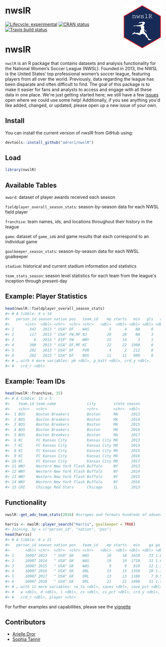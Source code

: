 
<!-- README.md is generated from README.Rmd. Please edit that file -->
nwslR <img src='data-raw/hex-nwslR.png' align="right" height="139" />
=====================================================================

<!-- badges: start -->
[![Lifecycle: experimental](https://img.shields.io/badge/lifecycle-experimental-orange.svg)](https://www.tidyverse.org/lifecycle/#experimental) [![CRAN status](https://www.r-pkg.org/badges/version/nwslR)](https://CRAN.R-project.org/package=nwslR) [![Travis build status](https://travis-ci.org/adror1/nwslR.svg?branch=master)](https://travis-ci.org/adror1/nwslR) <!-- badges: end -->

nwslR
=====

`nwslR` is an R package that contains datasets and analysis functionality for the National Women’s Soccer League (NWSL). Founded in 2013, the NWSL is the United States’ top professional women’s soccer league, featuring players from all over the world. Previously, data regarding the league has been disparate and often difficult to find. The goal of this package is to make it easier for fans and analysts to access and engage with all these data in one place. We're just getting started here; we still have a few [issues](https://github.com/adror1/nwslR/issues) open where we could use some help! Additionally, if you see anything you'd like added, changed, or updated, please open up a new issue of your own.

Install
-------

You can install the current version of nwslR from GitHub using:

``` r
devtools::install_github("adror1/nwslR")
```

Load
----

``` r
library(nwslR)
```

Available Tables
----------------

`award`: dataset of player awards received each season

`fieldplayer_overall_season_stats`: season-by-season data for each NWSL field player

`franchise`: team names, ids, and locations throughout their history in the league

`game`: dataset of `game_id`s and game results that each correspond to an individual game

`goalkeeper_season_stats`: season-by-season data for each NWSL goalkeeper

`stadium`: historical and current stadium information and statistics

`team_stats_season`: season level statistics for each team from the league's inception through present-day

Example: Player Statistics
--------------------------

``` r
head(nwslR::fieldplayer_overall_season_stats)
#> # A tibble: 6 x 14
#>   person_id season nation pos   team_id    mp starts   min   gls   ast
#>       <int>  <dbl> <chr>  <chr> <chr>   <dbl>  <dbl> <dbl> <dbl> <dbl>
#> 1       342   2013 " USA" DF    WAS         5      4    NA     0     0
#> 2       117   2013 " USA" FW,MF NJ         20     20    NA     3     3
#> 3         6   2013 " ESP" FW    WNY        15     14     3     1    NA
#> 4       300   2013 " USA" DF,MF KC         22     22  1900     0     5
#> 5       202   2013 " USA" DF    POR         4      2   212     0     0
#> 6       202   2013 " USA" DF    BOS        11     11   990     0     1
#> # … with 4 more variables: pk <dbl>, p_katt <dbl>, crd_y <dbl>,
#> #   crd_r <dbl>
```

Example: Team IDs
-----------------

``` r
head(nwslR::franchise, 15)
#> # A tibble: 15 x 5
#>    team_id team_name              city        state season
#>    <chr>   <chr>                  <chr>       <chr>  <dbl>
#>  1 BOS     Boston Breakers        Boston      MA      2013
#>  2 BOS     Boston Breakers        Boston      MA      2014
#>  3 BOS     Boston Breakers        Boston      MA      2015
#>  4 BOS     Boston Breakers        Boston      MA      2016
#>  5 BOS     Boston Breakers        Boston      MA      2017
#>  6 KC      FC Kansas City         Kansas City MO      2013
#>  7 KC      FC Kansas City         Kansas City MO      2014
#>  8 KC      FC Kansas City         Kansas City MO      2015
#>  9 KC      FC Kansas City         Kansas City MO      2016
#> 10 KC      FC Kansas City         Kansas City MO      2017
#> 11 WNY     Western New York Flash Buffalo     NY      2013
#> 12 WNY     Western New York Flash Buffalo     NY      2014
#> 13 WNY     Western New York Flash Buffalo     NY      2015
#> 14 WNY     Western New York Flash Buffalo     NY      2016
#> 15 CHI     Chicago Red Stars      Chicago     IL      2013
```

Functionality
-------------

``` r
nwslR::get_adv_team_stats(2016) #scrapes and formats hundreds of advanced team statistics from the NWSL website
```

``` r
harris <- nwslR::player_search("Harris", goalkeeper = TRUE)
#> Joining, by = c("person_id", "nation", "pos")
head(harris)
#> # A tibble: 6 x 21
#>   person_id season nation pos   team_id    mp starts   min    ga ga_90
#>       <dbl> <chr>  <chr>  <chr> <chr>   <dbl>  <dbl> <dbl> <dbl> <dbl>
#> 1     10007 2013   " USA" GK    WAS        18     18  1620    33 1.83 
#> 2     10007 2014   " USA" GK    WAS        19     19  1710    31 1.63 
#> 3     10007 2015   " USA" GK    WAS         9      9   810    12 1.33 
#> 4     10007 2016   " USA" GK    ORL        15     15  1350    20 1.33 
#> 5     10007 2017   " USA" GK    ORL        13     13  1106     7 0.570
#> 6     10007 2018   " USA" GK    ORL        21     21  1890    31 1.48 
#> # … with 11 more variables: so_ta <dbl>, saves <dbl>, save_pct <dbl>,
#> #   w <dbl>, d <dbl>, l <dbl>, cs <dbl>, cs_pct <dbl>, crd_y <dbl>,
#> #   crd_r <dbl>, player <chr>
```

For further examples and capabilities, please see the [vignette](https://github.com/adror1/nwslR/blob/master/vignettes/nwslR_overview.Rmd)

Contributors
------------

-   [Arielle Dror](https://github.com/adror1)
-   [Sophia Tannir](https://github.com/stannir98)
